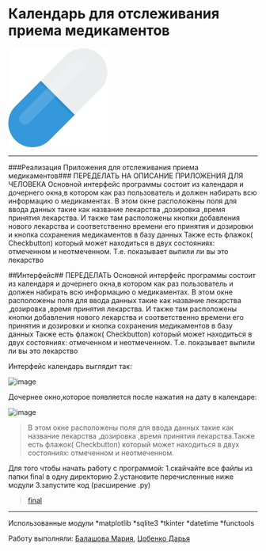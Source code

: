 # Календарь для отслеживания приема медикаментов
![](pill.png)

***
###Реализация Приложения для отслеживания приема медикаментов###
ПЕРЕДЕЛАТЬ НА ОПИСАНИЕ ПРИЛОЖЕНИЯ ДЛЯ ЧЕЛОВЕКА
Основной интерфейс программы состоит из календаря и дочернего окна,в котором как раз пользователь и должен набирать всю информацию о медикаментах.
В этом окне расположены поля для ввода данных такие как название лекарства ,дозировка ,время принятия лекарства.
И также там расположены кнопки добавления нового лекарства и соответственно времени его принятия и дозировки и кнопка сохранения медикаментов в базу данных
Также есть флажок( Checkbutton) который может находиться в двух состояниях: отмеченном и неотмеченном. Т.е. показывает выпили ли вы это лекарство

##Интерфейс##
ПЕРЕДЕЛАТЬ
Основной интерфейс программы состоит из календаря и дочернего окна,в котором как раз пользователь и должен набирать всю информацию о медикаментах.
В этом окне расположены поля для ввода данных такие как название лекарства ,дозировка ,время принятия лекарства.
И также там расположены кнопки добавления нового лекарства и соответственно времени его принятия и дозировки и кнопка сохранения медикаментов в базу данных
Также есть флажок( Checkbutton) который может находиться в двух состояниях: отмеченном и неотмеченном. Т.е. показывает выпили ли вы это лекарство

Интерфейс календарь выглядит так:

![image](https://user-images.githubusercontent.com/99802613/170893064-3143c0ee-9ac9-4a1b-bc13-467ba057d1da.png)

Дочернее окно,которое появляется после нажатия на дату в календаре:

![image](https://user-images.githubusercontent.com/99802613/170893095-61920ca8-bc11-4d8f-b026-7451477aa59a.png)

>В этом окне расположены поля для ввода данных такие как название лекарства ,дозировка ,время принятия лекарства.Также есть флажок( Checkbutton) который может находиться в двух состояниях: отмеченном и неотмеченном.

Для того чтобы начать работу с программой:
1.скайчайте все файлы из папки final в одну директорию
2.установите перечисленные ниже модули
3.запустите код (расширение .py)

>[final](https://github.com/BalashovaMaria/calendar/tree/main/final)
***
Использованные модули
*matplotlib
*sqlite3
*tkinter
*datetime
*functools

Работу выполняли: [Балашова Мария](https://github.com/BalashovaMaria), [Цобенко Дарья](https://github.com/dariatsobenko)
